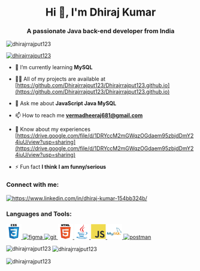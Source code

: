 <h1 align="center">Hi 👋, I'm Dhiraj Kumar</h1>
<h3 align="center">A passionate Java back-end developer from India</h3>

<p align="left"> <img src="https://komarev.com/ghpvc/?username=dhirajrrajput123&label=Profile%20views&color=0e75b6&style=flat" alt="dhirajrrajput123" /> </p>

<p align="left"> <a href="https://github.com/ryo-ma/github-profile-trophy"><img src="https://github-profile-trophy.vercel.app/?username=dhirajrrajput123" alt="dhirajrrajput123" /></a> </p>

- 🌱 I’m currently learning **MySQL**

- 👨‍💻 All of my projects are available at [https://github.com/Dhirajrrajput123/Dhirajrrajput123.github.io](https://github.com/Dhirajrrajput123/Dhirajrrajput123.github.io)

- 💬 Ask me about **JavaScript Java MySQL**

- 📫 How to reach me **vermadheeraj681@gmail.com**

- 📄 Know about my experiences [https://drive.google.com/file/d/1DRYccM2mGWqzOGdaem95zbjdDmY24iuU/view?usp=sharing](https://drive.google.com/file/d/1DRYccM2mGWqzOGdaem95zbjdDmY24iuU/view?usp=sharing)

- ⚡ Fun fact **I think I am funny/serious**

<h3 align="left">Connect with me:</h3>
<p align="left">
<a href="https://linkedin.com/in/https://www.linkedin.com/in/dhiraj-kumar-154bb324b/" target="blank"><img align="center" src="https://raw.githubusercontent.com/rahuldkjain/github-profile-readme-generator/master/src/images/icons/Social/linked-in-alt.svg" alt="https://www.linkedin.com/in/dhiraj-kumar-154bb324b/" height="30" width="40" /></a>
</p>

<h3 align="left">Languages and Tools:</h3>
<p align="left"> <a href="https://www.w3schools.com/css/" target="_blank" rel="noreferrer"> <img src="https://raw.githubusercontent.com/devicons/devicon/master/icons/css3/css3-original-wordmark.svg" alt="css3" width="40" height="40"/> </a> <a href="https://www.figma.com/" target="_blank" rel="noreferrer"> <img src="https://www.vectorlogo.zone/logos/figma/figma-icon.svg" alt="figma" width="40" height="40"/> </a> <a href="https://git-scm.com/" target="_blank" rel="noreferrer"> <img src="https://www.vectorlogo.zone/logos/git-scm/git-scm-icon.svg" alt="git" width="40" height="40"/> </a> <a href="https://www.w3.org/html/" target="_blank" rel="noreferrer"> <img src="https://raw.githubusercontent.com/devicons/devicon/master/icons/html5/html5-original-wordmark.svg" alt="html5" width="40" height="40"/> </a> <a href="https://www.java.com" target="_blank" rel="noreferrer"> <img src="https://raw.githubusercontent.com/devicons/devicon/master/icons/java/java-original.svg" alt="java" width="40" height="40"/> </a> <a href="https://developer.mozilla.org/en-US/docs/Web/JavaScript" target="_blank" rel="noreferrer"> <img src="https://raw.githubusercontent.com/devicons/devicon/master/icons/javascript/javascript-original.svg" alt="javascript" width="40" height="40"/> </a> <a href="https://www.mysql.com/" target="_blank" rel="noreferrer"> <img src="https://raw.githubusercontent.com/devicons/devicon/master/icons/mysql/mysql-original-wordmark.svg" alt="mysql" width="40" height="40"/> </a> <a href="https://postman.com" target="_blank" rel="noreferrer"> <img src="https://www.vectorlogo.zone/logos/getpostman/getpostman-icon.svg" alt="postman" width="40" height="40"/> </a> </p>

<p><img align="left" src="https://github-readme-stats.vercel.app/api/top-langs?username=dhirajrrajput123&show_icons=true&locale=en&layout=compact" alt="dhirajrrajput123" /></p>

<p>&nbsp;<img align="center" src="https://github-readme-stats.vercel.app/api?username=dhirajrrajput123&show_icons=true&locale=en" alt="dhirajrrajput123" /></p>

<p><img align="center" src="https://github-readme-streak-stats.herokuapp.com/?user=dhirajrrajput123&" alt="dhirajrrajput123" /></p>
